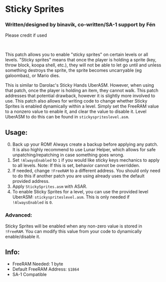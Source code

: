 # Sticky Sprites
### Written/designed by binavik, co-written/SA-1 support by Fén
Please credit if used

<br/>

This patch allows you to enable "sticky sprites" on certain levels or all levels.
"Sticky sprites" means that once the player is holding a sprite (key, throw block,
koopa shell, etc.), they will not be able to let go until and unless something
destroys the sprite, the sprite becomes uncarryable (eg galoombas), or Mario dies.

This is similar to Darolac's Sticky Hands UberASM. However, when using that patch,
once the player is holding an item, they cannot walk. This patch addresses that
potential drawback, however it is slightly more involved to use. This patch also
allows for writing code to change whether Sticky Sprites is enabled dynamically
within a level. Simply set the FreeRAM value to a nonzero value to enable it,
and clear the value to disable it. Level UberASM to do this can be found in `stickyspriteslevel.asm`.

## Usage:

0. Back up your ROM! Always create a backup before applying any patch. It is also 
   highly recommend to use Lunar Helper, which allows for safe unpatching/repatching
   in case something goes wrong.
1. Set `!AlwaysEnabled` to `1` if you would like sticky keys mechanics to apply to all
   levels. Note: If this is set, behavior cannot be overridden.
2. If needed, change `!FreeRAM` to a different address. You should only need to do
   this if another patch you are using already uses the default provided address.
3. Apply `StickySprites.asm` with ASAR.
4. To enable Sticky Sprites for a level, you can use the provided level UberASM: `stickyspriteslevel.asm`. This is only needed if `!AlwaysEnabled` is `0`.

### Advanced:

Sticky Sprites will be enabled when any non-zero value is stored in `!FreeRAM`. You can modify this value from your code to dynamically enable/disable it.

## Info:
* FreeRAM Needed: 1 byte
* Default FreeRAM Address: `$1864`
* SA-1 Compatible
